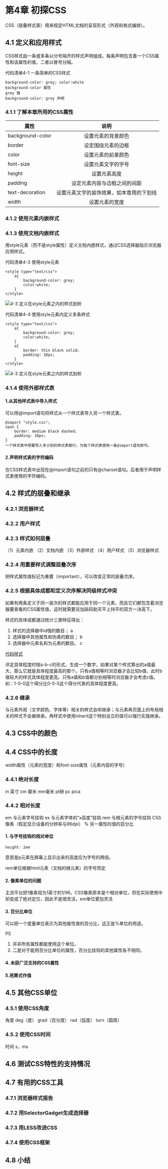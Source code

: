 # 第4章 初探CSS #
CSS（层叠样式表）用来规定HTML文档的呈现形式（外观和格式编排）。

## 4.1 定义和应用样式 ##
CSS样式由一条或多条以分号隔开的样式声明组成。每条声明包含着一个CSS属性和该属性的值，二者以冒号分隔。

代码清单4-1 一条简单的CSS样式
	
	background-color: grey; color:white
	background-color 属性
	grey 值
	background-color: grey 声明

### 4.1.1 了解本章所用的CSS属性 ###
| 属性        | 说明|
| ------------- |:-------------:|
| background-color | 设置元素的背景颜色|
| border    	   | 设定围绕元素的边框|
| color | 设置元素的前景颜色|
| font-size| 设置元素文字的字号|
| height| 设置元素高度 |
| padding| 设定元素内容与边框之间的间距|
| text-decoration| 设置元素文字的装饰效果，如本章用的下划线|
| width| 设置元素的宽度|

### 4.1.2 使用元素内嵌样式 ###


### 4.1.3 使用文档内嵌样式 ###
用style元素（而不是style属性）定义文档内嵌样式，通过CSS选择器指示浏览器应用样式。

代码清单4-3 使用style元素
	
	<style type="text/css">
		a{
			background-color: grey;
			color:white;
		}
	</style>

![4-3 定义在style元素之内的样式剖析](img/4-3.jpg)

代码清单4-4 使用style元素内定义多条样式
	
	<style type="text/css">
		a{
			background-color: grey;
			color:white;
		}
		a{
			border: thin black solid;
			padding: 10px;
		}
	</style>

![4-3 定义在style元素之内的样式剖析](img/4-3.jpg)

### 4.1.4 使用外部样式表 ###

#### 1.从其他样式表中导入样式 ####
可以用@import语句将样式从一个样式表导入另一个样式表。

	@import "style.css";
	span {
		border: medium black dashed;
		padding: 10px;
	}
	一个样式表中想要导入多少别的样式表都行，为每个样式表使用一条@import语句即可。

#### 2.声明样式表的字符编码 ####
在CSS样式表中出现在@import语句之前的只有@charset语句。后者用于声明样式表使用的字符编码。
## 4.2 样式的层叠和继承 ##

### 4.2.1 浏览器样式 ###

### 4.2.2 用户样式 ###

### 4.2.3 样式如何层叠 ###
（1）元素内嵌
（2）文档内嵌
（3）外部样式
（4）用户样式
（5）浏览器样式


### 4.2.4 用重要样式调整层叠次序 ###
把样式属性值标记为重要（important），可以改变正常的层叠次序。

### 4.2.5 根据具体成都和定义次序解决同级样式冲突 ###
如果有两条定义于同一层次的样式都能应用于同一个元素，而且它们都包含着浏览器要查看的CSS属性值，这时就需要另加砝码助天平上持平的双方一决高下。

样式的具体成都通过统计三类特征得出：

1. 样式的选择器中id值的数目； a
2. 选择器中其他属性和伪类的数目； b
3. 选择器中元素名和为元素的数目。 c

[代码样式](code/4_14.html)

评定具体程度时按a-b-c的形式，生成一个数字，如果对某个样式算出的a值最大，那么它就是具体程度最高的那个。只有a值相等时浏览器才会比较b值，此时b值较大的样式具体程度更高。只有a值和b值都分别相等时浏览器才会考虑c值。如：1-0-0这个得分比0-5-5这个得分代表的具体程度更高。

### 4.2.6 继承 ###
与元素外观（文字颜色、字体等）相关的样式会呗继承；与元素再页面上的布局相关的样式不会被继承。再样式中使用inherit这个特别设立的值可以强行实施继承。

## 4.3 CSS中的颜色 ##

## 4.4 CSS中的长度 ##
width属性（元素的宽度）和font-size属性（元素内容的字号）

### 4.4.1 绝对长度 ###
in 英寸 cm 厘米 mm毫米 pt磅 pc pica

### 4.4.2 相对长度 ###
em 与元素字号挂钩 ex 与元素字体的“x高度”挂钩 rem 与根元素的字号挂钩 CSS像素（假定显示设备的分辨率与96dpi） % 另一属性的值的百分比

#### 1. 与字号挂钩的相对单位 ####

	height: 2em
意思是p元素在屏幕上显示出来的高度应为字号的两倍。

rem单位根据html元素（文档的根元素）的字号而定

#### 2. 像素单位的问题 ####
主流平台把1像素视为1英寸的1/96。CSS像素原本是个相对单位，但在实际使用中却变成了绝对定位，因此不是很灵活，em单位更加灵活

#### 3. 百分比单位 ####
可以把一个度量单位表示为其他属性值的百分比，这正是%单位的用途。

PS 
1. 并非所有属性都能使用这个单位。
2. 二是对于能用百分比单位的属性，百分比挂钩的其他属性各不相同。

#### 4. 未获广泛支持的CSS属性 ####

#### 5.用算式作值 ####

## 4.5 其他CSS单位 ##

### 4.5.1 使用CSS角度 ###
角度 deg（度） grad（百分度） rad（弧度） turn（圆周）
### 4.5.2 使用CSS时间 ###
时间 s，ms

## 4.6 测试CSS特性的支持情况 ##

## 4.7 有用的CSS工具 ##

### 4.7.1 浏览器样式报告 ###

### 4.7.2 用SelectorGadget生成选择器 ###

### 4.7.3 用LESS改进CSS ###

### 4.7.4 使用CSS框架 ###

## 4.8 小结 ##


